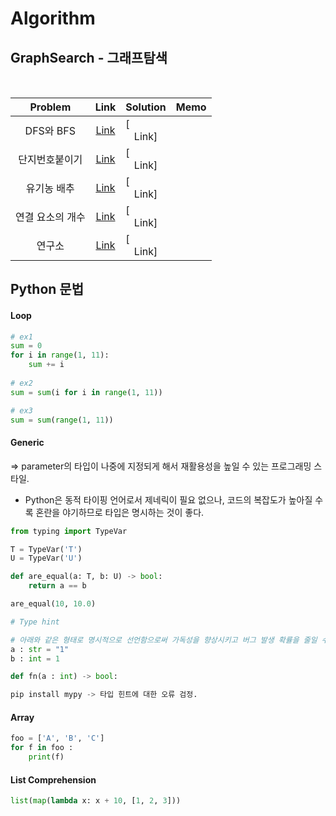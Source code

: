 # Algorithm

## GraphSearch - 그래프탐색
<br>

|<center>Problem|<center>Link|<center>Solution|<center>Memo|
|---|---|---|---|
|<center>DFS와 BFS|[<center>Link](http://boj.kr/1260)|[<center>Link]|
|<center>단지번호붙이기|[<center>Link](http://boj.kr/2667)|[<center>Link]|
|<center>유기농 배추|[<center>Link](http://boj.kr/1012)|[<center>Link]|
|<center>연결 요소의 개수|[<center>Link](http://boj.kr/11724)|[<center>Link]|
|<center>연구소|[<center>Link](http://boj.kr/14502)|[<center>Link]|

## Python 문법

#### Loop
```python
# ex1
sum = 0 
for i in range(1, 11):
    sum += i
    
# ex2
sum = sum(i for i in range(1, 11))

# ex3
sum = sum(range(1, 11))    
```

#### Generic
=> parameter의 타입이 나중에 지정되게 해서 재활용성을 높일 수 있는 프로그래밍 스타일.
* Python은 동적 타이핑 언어로서 제네릭이 필요 없으나, 코드의 복잡도가 높아질 수록 혼란을 야기하므로 타입은 명시하는 것이 좋다.

```python
from typing import TypeVar

T = TypeVar('T')
U = TypeVar('U')

def are_equal(a: T, b: U) -> bool:
    return a == b

are_equal(10, 10.0)

# Type hint

# 아래와 같은 형태로 명시적으로 선언함으로써 가독성을 향상시키고 버그 발생 확률을 줄일 수 있다. 단, version 3.5부터 사용이 가능.
a : str = "1"
b : int = 1

def fn(a : int) -> bool:

pip install mypy -> 타입 힌트에 대한 오류 검정.
```

#### Array
```python
foo = ['A', 'B', 'C']
for f in foo :
    print(f)
```


#### List Comprehension
```python
list(map(lambda x: x + 10, [1, 2, 3]))


```



